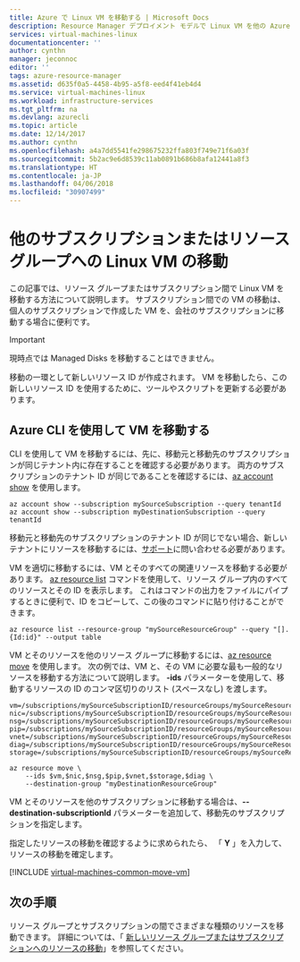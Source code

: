 ```yaml
---
title: Azure で Linux VM を移動する | Microsoft Docs
description: Resource Manager デプロイメント モデルで Linux VM を他の Azure サブスクリプションまたはリソース グループに移動します。
services: virtual-machines-linux
documentationcenter: ''
author: cynthn
manager: jeconnoc
editor: ''
tags: azure-resource-manager
ms.assetid: d635f0a5-4458-4b95-a5f8-eed4f41eb4d4
ms.service: virtual-machines-linux
ms.workload: infrastructure-services
ms.tgt_pltfrm: na
ms.devlang: azurecli
ms.topic: article
ms.date: 12/14/2017
ms.author: cynthn
ms.openlocfilehash: a4a7dd5541fe298675232ffa803f749e71f6a03f
ms.sourcegitcommit: 5b2ac9e6d8539c11ab0891b686b8afa12441a8f3
ms.translationtype: HT
ms.contentlocale: ja-JP
ms.lasthandoff: 04/06/2018
ms.locfileid: "30907499"
---
```

# <a name="move-a-linux-vm-to-another-subscription-or-resource-group"></a>他のサブスクリプションまたはリソース グループへの Linux VM の移動
この記事では、リソース グループまたはサブスクリプション間で Linux VM を移動する方法について説明します。 サブスクリプション間での VM の移動は、個人のサブスクリプションで作成した VM を、会社のサブスクリプションに移動する場合に便利です。

> [!IMPORTANT]
>現時点では Managed Disks を移動することはできません。 
>
>移動の一環として新しいリソース ID が作成されます。 VM を移動したら、この新しいリソース ID を使用するために、ツールやスクリプトを更新する必要があります。 
> 
> 

## <a name="use-the-azure-cli-to-move-a-vm"></a>Azure CLI を使用して VM を移動する


CLI を使用して VM を移動するには、先に、移動元と移動先のサブスクリプションが同じテナント内に存在することを確認する必要があります。 両方のサブスクリプションのテナント ID が同じであることを確認するには、[az account show](/cli/azure/account#az_account_show) を使用します。

```azurecli-interactive
az account show --subscription mySourceSubscription --query tenantId
az account show --subscription myDestinationSubscription --query tenantId
```
移動元と移動先のサブスクリプションのテナント ID が同じでない場合、新しいテナントにリソースを移動するには、[サポート](https://portal.azure.com/#blade/Microsoft_Azure_Support/HelpAndSupportBlade/overview)に問い合わせる必要があります。

VM を適切に移動するには、VM とそのすべての関連リソースを移動する必要があります。 [az resource list](/cli/azure/resource#az_resource_list) コマンドを使用して、リソース グループ内のすべてのリソースとその ID を表示します。 これはコマンドの出力をファイルにパイプするときに便利で、ID をコピーして、この後のコマンドに貼り付けることができます。

```azurecli-interactive
az resource list --resource-group "mySourceResourceGroup" --query "[].{Id:id}" --output table
```

VM とそのリソースを他のリソース グループに移動するには、[az resource move](/cli/azure/resource#az_resource_move) を使用します。 次の例では、VM と、その VM に必要な最も一般的なリソースを移動する方法について説明します。 **-ids** パラメーターを使用して、移動するリソースの ID のコンマ区切りのリスト (スペースなし) を渡します。

```azurecli-interactive
vm=/subscriptions/mySourceSubscriptionID/resourceGroups/mySourceResourceGroup/providers/Microsoft.Compute/virtualMachines/myVM
nic=/subscriptions/mySourceSubscriptionID/resourceGroups/mySourceResourceGroup/providers/Microsoft.Network/networkInterfaces/myNIC
nsg=/subscriptions/mySourceSubscriptionID/resourceGroups/mySourceResourceGroup/providers/Microsoft.Network/networkSecurityGroups/myNSG
pip=/subscriptions/mySourceSubscriptionID/resourceGroups/mySourceResourceGroup/providers/Microsoft.Network/publicIPAddresses/myPublicIPAddress
vnet=/subscriptions/mySourceSubscriptionID/resourceGroups/mySourceResourceGroup/providers/Microsoft.Network/virtualNetworks/myVNet
diag=/subscriptions/mySourceSubscriptionID/resourceGroups/mySourceResourceGroup/providers/Microsoft.Storage/storageAccounts/mydiagnosticstorageaccount
storage=/subscriptions/mySourceSubscriptionID/resourceGroups/mySourceResourceGroup/providers/Microsoft.Storage/storageAccounts/mystorageacountname    

az resource move \
    --ids $vm,$nic,$nsg,$pip,$vnet,$storage,$diag \
    --destination-group "myDestinationResourceGroup"
```

VM とそのリソースを他のサブスクリプションに移動する場合は、**--destination-subscriptionId** パラメーターを追加して、移動先のサブスクリプションを指定します。

指定したリソースの移動を確認するように求められたら、 「 **Y** 」を入力して、リソースの移動を確定します。

[!INCLUDE [virtual-machines-common-move-vm](../../../includes/virtual-machines-common-move-vm.md)]

## <a name="next-steps"></a>次の手順
リソース グループとサブスクリプションの間でさまざまな種類のリソースを移動できます。 詳細については、「 [新しいリソース グループまたはサブスクリプションへのリソースの移動](../../resource-group-move-resources.md)」を参照してください。    

